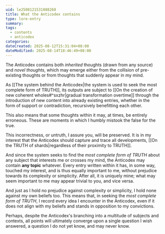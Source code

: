 ```yaml
---
uid: le2508121531088260
title: What the Anticodex contains
type: lore-entry
summary: 
tags:
  - contents
  - anticodex
categories: 
dateCreated: 2025-08-12T15:31:04+08:00
dateModified: 2025-08-14T18:46:49+08:00
---
```

The Anticodex contains both *inherited* thoughts (drawn from any source) and *novel thoughts*, which may emerge either from the collision of pre-existing thoughts or from thoughts that suddenly appear in my mind.

As [[The system behind the Anticodex|the system is used to seek the most complete form of TRUTH]], its outputs are subject to [[On the creation of new coherent wholes#^sxzhr|gradual transformation overtime]] through the introduction of new content into already existing entries, whether in the form of support or contradiction, recursively benefitting each other.

This also means that some thoughts within it may, at times, be entirely erroneous. These are moments in which I humbly mistook the false for the true.

This incorrectness, or untruth, I assure you, will be preserved. It is in my interest that the Anticodex should capture and trace all developments, [[On the TRUTH of shards|regardless of their proximity to TRUTH]].

And since the system seeks to find the *most complete form of TRUTH* about any subject that interests me or crosses my mind, the Anticodex may contain **any topic** whatever. Every entry written within it has, in some way, touched my interest, and is thus equally important to me, without prejudice towards its complexity or simplicity. After all, it is uniquely mine; what may seem important to me may appear trivial to you, and vice versa.

And just as I hold no prejudice against complexity or simplicity, I hold none against my own beliefs too. This means that, in seeking the *most complete form of TRUTH*, I record every idea I encounter in the Anticodex, even if it does not align with my beliefs and stands in opposition to my convictions.

Perhaps, despite the Anticodex's branching into a multitude of subjects and contexts, all points will ultimately converge upon a single question I wish answered, a question I do not yet know, and may never know.